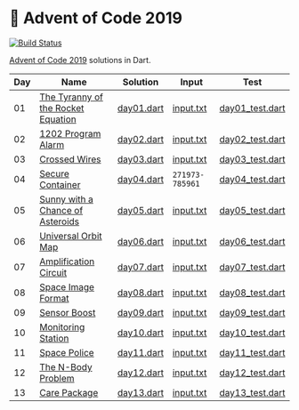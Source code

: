 # :christmas_tree: Advent of Code 2019

[![Build Status](https://travis-ci.com/janstol/adventofcode2019.svg?branch=master)](https://travis-ci.com/janstol/adventofcode2019)

[Advent of Code 2019](https://adventofcode.com/2019) solutions in Dart.

| Day | Name | Solution | Input | Test |
| --- | ---  | ---      | ---   | ---  |
| 01 | [The Tyranny of the Rocket Equation](https://adventofcode.com/2019/day/1) | [day01.dart](lib/day01/day01.dart) | [input.txt](lib/day01/input.txt) | [day01_test.dart](test/day01_test.dart) |
| 02 | [1202 Program Alarm](https://adventofcode.com/2019/day/2) | [day02.dart](lib/day02/day02.dart) | [input.txt](lib/day02/input.txt) | [day02_test.dart](test/day02_test.dart) |
| 03 | [Crossed Wires](https://adventofcode.com/2019/day/3) | [day03.dart](lib/day03/day03.dart) | [input.txt](lib/day03/input.txt) | [day03_test.dart](test/day03_test.dart) |
| 04 | [Secure Container](https://adventofcode.com/2019/day/4) | [day04.dart](lib/day04/day04.dart) | `271973-785961` | [day04_test.dart](test/day04_test.dart) |
| 05 | [Sunny with a Chance of Asteroids](https://adventofcode.com/2019/day/5)  | [day05.dart](lib/day05/day05.dart) | [input.txt](lib/day05/input.txt) | [day05_test.dart](test/day05_test.dart) |
| 06 | [Universal Orbit Map](https://adventofcode.com/2019/day/6) | [day06.dart](lib/day06/day06.dart) | [input.txt](lib/day06/input.txt) | [day06_test.dart](test/day06_test.dart) |
| 07 | [Amplification Circuit](https://adventofcode.com/2019/day/7) | [day07.dart](lib/day07/day07.dart) | [input.txt](lib/day07/input.txt) | [day07_test.dart](test/day07_test.dart) |
| 08 | [Space Image Format](https://adventofcode.com/2019/day/8) | [day08.dart](lib/day08/day08.dart) | [input.txt](lib/day08/input.txt) | [day08_test.dart](test/day08_test.dart) |
| 09 | [Sensor Boost](https://adventofcode.com/2019/day/9) | [day09.dart](lib/day09/day09.dart) | [input.txt](lib/day09/input.txt) | [day09_test.dart](test/day09_test.dart) |
| 10 | [Monitoring Station](https://adventofcode.com/2019/day/10) | [day10.dart](lib/day10/day10.dart) | [input.txt](lib/day10/input.txt) | [day10_test.dart](test/day10_test.dart) |
| 11 | [Space Police](https://adventofcode.com/2019/day/11) | [day11.dart](lib/day11/day11.dart) | [input.txt](lib/day11/input.txt) | [day11_test.dart](test/day11_test.dart) |
| 12 | [The N-Body Problem](https://adventofcode.com/2019/day/12) | [day12.dart](lib/day12/day12.dart) | [input.txt](lib/day12/input.txt) | [day12_test.dart](test/day12_test.dart) |
| 13 | [Care Package](https://adventofcode.com/2019/day/13) | [day13.dart](lib/day13/day13.dart) | [input.txt](lib/day13/input.txt) | [day13_test.dart](test/day13_test.dart) |
